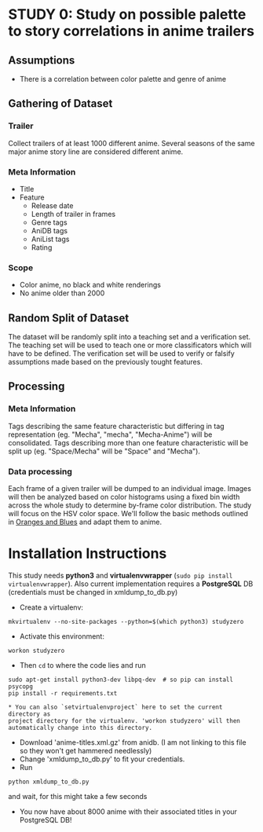 # STUDY 0: Study on possible palette to story correlations in anime trailers

## Assumptions
- There is a correlation between color palette and genre of anime

## Gathering of Dataset
### Trailer
Collect trailers of at least 1000 different anime. 
Several seasons of the same major anime story line are considered different anime.

### Meta Information
- Title
- Feature
	- Release date
	- Length of trailer in frames
	- Genre tags
	- AniDB tags
	- AniList tags
	- Rating

### Scope
- Color anime, no black and white renderings
- No anime older than 2000

## Random Split of Dataset
The dataset will be randomly split into a teaching set and a verification set.
The teaching set will be used to teach one or more classificators which will
have to be defined. The verification set will be used to verify or falsify
assumptions made based on the previously tought features.

## Processing
### Meta Information
Tags describing the same feature characteristic but differing in tag
representation (eg. "Mecha", "mecha", "Mecha-Anime") will be consolidated. Tags
describing more than one feature characteristic will be split up (eg.
"Space/Mecha" will be "Space" and "Mecha").
### Data processing
Each frame of a given trailer will be dumped to an individual image. Images
will then be analyzed based on color histograms using a fixed bin width across
the whole study to determine by-frame color distribution. The study will focus
on the HSV color space. We'll follow the basic methods outlined in
[Oranges and Blues](http://boxofficequant.com/oranges-and-blues/) and adapt
them to anime.

# Installation Instructions
This study needs **python3** and **virtualenvwrapper**
(`sudo pip install virtualenvwrapper`). Also current implementation requires a
**PostgreSQL** DB (credentials must be changed in xmldump_to_db.py)

* Create a virtualenv:
```
mkvirtualenv --no-site-packages --python=$(which python3) studyzero
```
* Activate this environment:
```
workon studyzero
```
* Then `cd` to where the code lies and run
```
sudo apt-get install python3-dev libpq-dev  # so pip can install psycopg
pip install -r requirements.txt
```
    * You can also `setvirtualenvproject` here to set the current directory as
    project directory for the virtualenv. 'workon studyzero' will then
    automatically change into this directory.
* Download 'anime-titles.xml.gz' from anidb. (I am not linking to this file so
  they won't get hammered needlessly)
* Change 'xmldump_to_db.py' to fit your credentials.
* Run
```
python xmldump_to_db.py
```
and wait, for this might take a few seconds
* You now have about 8000 anime with their associated titles in your PostgreSQL
DB!
